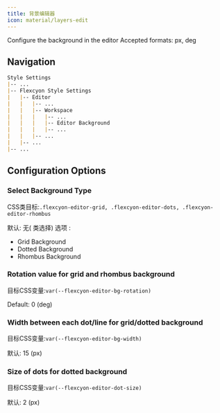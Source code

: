 ```yaml
---
title: 背景编辑器
icon: material/layers-edit
---
```


Configure the background in the editor
Accepted formats: px, deg

## Navigation

```md
Style Settings
|-- ...
|-- Flexcyon Style Settings
|   |-- Editor
|   |   |-- ...
|   |   |-- Workspace
|   |   |   |-- ...
|   |   |   |-- Editor Background
|   |   |   |-- ...
|   |   |-- ...
|   |-- ...
|-- ...
```

## Configuration Options

### Select Background Type

CSS类目标:`.flexcyon-editor-grid, .flexcyon-editor-dots, .flexcyon-editor-rhombus`

默认: 无( 类选择)
选项 :

- Grid Background
- Dotted Background
- Rhombus Background

### Rotation value for grid and rhombus background

目标CSS变量:`var(--flexcyon-editor-bg-rotation)`

Default: 0 (deg)

### Width between each dot/line for grid/dotted background

目标CSS变量:`var(--flexcyon-editor-bg-width)`

默认: 15 (px)

### Size of dots for dotted background

目标CSS变量:`var(--flexcyon-editor-dot-size)`

默认: 2 (px)

